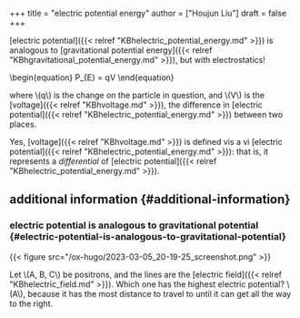 +++
title = "electric potential energy"
author = ["Houjun Liu"]
draft = false
+++

[electric potential]({{< relref "KBhelectric_potential_energy.md" >}}) is analogous to [gravitational potential energy]({{< relref "KBhgravitational_potential_energy.md" >}}), but with electrostatics!

\begin{equation}
P\_{E} = qV
\end{equation}

where \\(q\\) is the change on the particle in question, and \\(V\\) is the [voltage]({{< relref "KBhvoltage.md" >}}), the difference in [electric potential]({{< relref "KBhelectric_potential_energy.md" >}}) between two places.

Yes, [voltage]({{< relref "KBhvoltage.md" >}}) is defined vis a vi [electric potential]({{< relref "KBhelectric_potential_energy.md" >}}): that is, it represents a _differential_ of [electric potential]({{< relref "KBhelectric_potential_energy.md" >}}).


## additional information {#additional-information}


### electric potential is analogous to gravitational potential {#electric-potential-is-analogous-to-gravitational-potential}

{{< figure src="/ox-hugo/2023-03-05_20-19-25_screenshot.png" >}}

Let \\(A, B, C\\) be positrons, and the lines are the [electric field]({{< relref "KBhelectric_field.md" >}}). Which one has the highest electric potential? \\(A\\), because it has the most distance to travel to until it can get all the way to the right.
